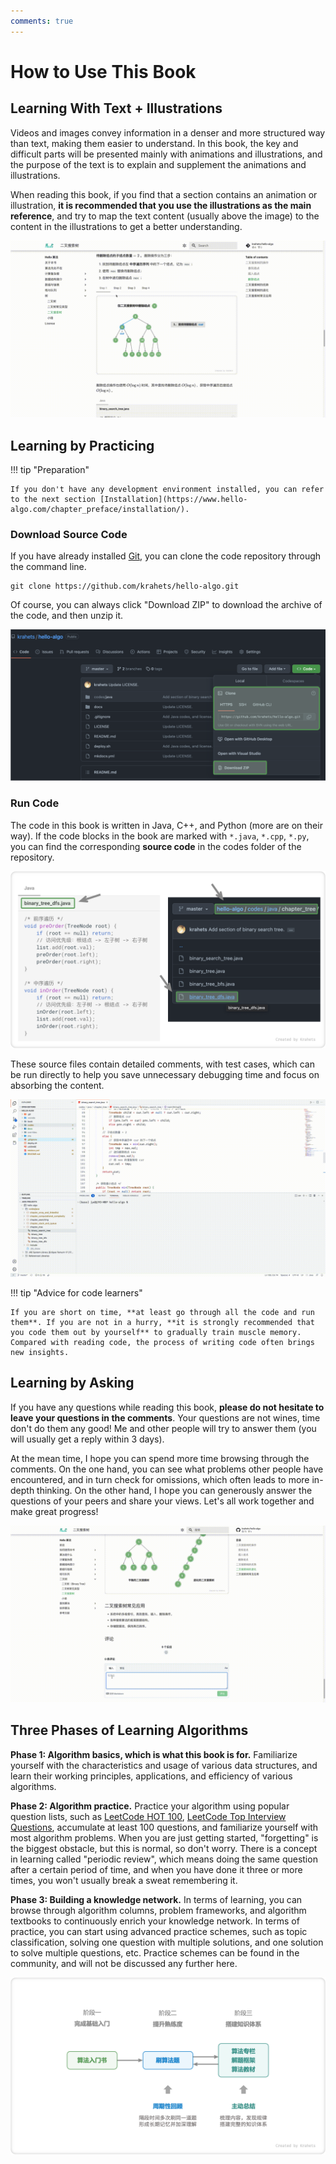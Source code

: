 ```yaml
---
comments: true
---
```


# How to Use This Book

## Learning With Text + Illustrations

Videos and images convey information in a denser and more structured way than text, making them easier to understand. In this book, the key and difficult parts will be presented mainly with animations and illustrations, and the purpose of the text is to explain and supplement the animations and illustrations.

When reading this book, if you find that a section contains an animation or illustration, **it is recommended that you use the illustrations as the main reference**, and try to map the text content (usually above the image) to the content in the illustrations to get a better understanding.

![algorithm_animation](suggestions.assets/algorithm_animation.gif)

## Learning by Practicing

!!! tip "Preparation"

    If you don't have any development environment installed, you can refer to the next section [Installation](https://www.hello-algo.com/chapter_preface/installation/).

### Download Source Code

If you have already installed [Git](https://git-scm.com/downloads), you can clone the code repository through the command line.

```shell
git clone https://github.com/krahets/hello-algo.git
```

Of course, you can always click "Download ZIP" to download the archive of the code, and then unzip it.

![download_code](suggestions.assets/download_code.png)

### Run Code

The code in this book is written in Java, C++, and Python (more are on their way). If the code blocks in the book are marked with `*.java`, `*.cpp`, `*.py`, you can find the corresponding **source code** in the codes folder of the repository.

![code_md_to_repo](suggestions.assets/code_md_to_repo.png)

These source files contain detailed comments, with test cases, which can be run directly to help you save unnecessary debugging time and focus on absorbing the content.

![running_code](suggestions.assets/running_code.gif)

!!! tip "Advice for code learners"

    If you are short on time, **at least go through all the code and run them**. If you are not in a hurry, **it is strongly recommended that you code them out by yourself** to gradually train muscle memory. Compared with reading code, the process of writing code often brings new insights.

## Learning by Asking

If you have any questions while reading this book, **please do not hesitate to leave your questions in the comments**. Your questions are not wines, time don't do them any good! Me and other people will try to answer them (you will usually get a reply within 3 days).

At the mean time, I hope you can spend more time browsing through the comments. On the one hand, you can see what problems other people have encountered, and in turn check for omissions, which often leads to more in-depth thinking. On the other hand, I hope you can generously answer the questions of your peers and share your views. Let's all work together and make great progress!

![comment](suggestions.assets/comment.gif)

## Three Phases of Learning Algorithms

**Phase 1: Algorithm basics, which is what this book is for.** Familiarize yourself with the characteristics and usage of various data structures, and learn their working principles, applications, and efficiency of various algorithms.

**Phase 2: Algorithm practice.** Practice your algorithm using popular question lists, such as [LeetCode HOT 100](https://leetcode.com/problem-list/top-100-liked-questions/), [LeetCode Top Interview Questions](https://leetcode.com/problem-list/top-interview-questions/), accumulate at least 100 questions, and familiarize yourself with most algorithm problems. When you are just getting started, "forgetting" is the biggest obstacle, but this is normal, so don't worry. There is a concept in learning called "periodic review", which means doing the same question after a certain period of time, and when you have done it three or more times, you won't usually break a sweat remembering it.

**Phase 3: Building a knowledge network.** In terms of learning, you can browse through algorithm columns, problem frameworks, and algorithm textbooks to continuously enrich your knowledge network. In terms of practice, you can start using advanced practice schemes, such as topic classification, solving one question with multiple solutions, and one solution to solve multiple questions, etc. Practice schemes can be found in the community, and will not be discussed any further here.

![learning_route](suggestions.assets/learning_route.png)
